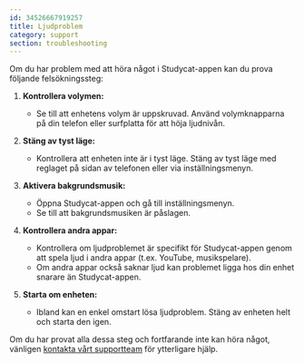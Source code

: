 ```yaml
---
id: 34526667919257
title: Ljudproblem
category: support
section: troubleshooting
---
```

Om du har problem med att höra något i Studycat-appen kan du prova följande felsökningssteg:

1. **Kontrollera volymen:**

    * Se till att enhetens volym är uppskruvad. Använd volymknapparna på din telefon eller surfplatta för att höja ljudnivån.

2. **Stäng av tyst läge:**

    * Kontrollera att enheten inte är i tyst läge. Stäng av tyst läge med reglaget på sidan av telefonen eller via inställningsmenyn.

3. **Aktivera bakgrundsmusik:**

    * Öppna Studycat-appen och gå till inställningsmenyn.
    * Se till att bakgrundsmusiken är påslagen.

4. **Kontrollera andra appar:**
   
    * Kontrollera om ljudproblemet är specifikt för Studycat-appen genom att spela ljud i andra appar (t.ex. YouTube, musikspelare).
    * Om andra appar också saknar ljud kan problemet ligga hos din enhet snarare än Studycat-appen.

5. **Starta om enheten:**
   
    * Ibland kan en enkel omstart lösa ljudproblem. Stäng av enheten helt och starta den igen.

Om du har provat alla dessa steg och fortfarande inte kan höra något, vänligen [kontakta vårt supportteam](https://help.studycat.com/hc/en-us/requests/new) för ytterligare hjälp.

